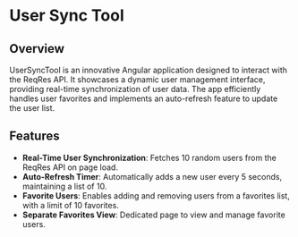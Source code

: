 # User Sync Tool

## Overview

UserSyncTool is an innovative Angular application designed to interact with the ReqRes API. It showcases a dynamic user management interface, providing real-time synchronization of user data. The app efficiently handles user favorites and implements an auto-refresh feature to update the user list.

## Features

- **Real-Time User Synchronization**: Fetches 10 random users from the ReqRes API on page load.
- **Auto-Refresh Timer**: Automatically adds a new user every 5 seconds, maintaining a list of 10.
- **Favorite Users**: Enables adding and removing users from a favorites list, with a limit of 10 favorites.
- **Separate Favorites View**: Dedicated page to view and manage favorite users.
